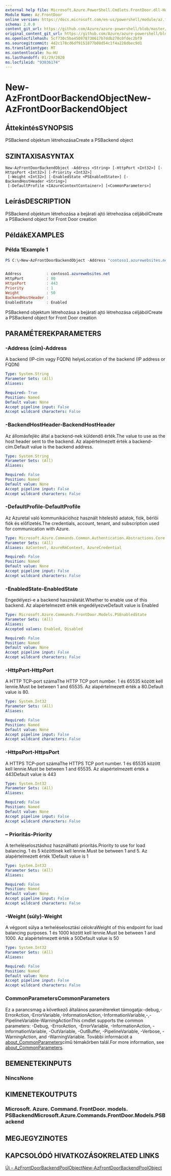 ```yaml
---
external help file: Microsoft.Azure.PowerShell.Cmdlets.FrontDoor.dll-Help.xml
Module Name: Az.FrontDoor
online version: https://docs.microsoft.com/en-us/powershell/module/az.frontdoor/new-azfrontdoorbackendobject
schema: 2.0.0
content_git_url: https://github.com/Azure/azure-powershell/blob/master/src/FrontDoor/FrontDoor/help/New-AzFrontDoorBackendObject.md
original_content_git_url: https://github.com/Azure/azure-powershell/blob/master/src/FrontDoor/FrontDoor/help/New-AzFrontDoorBackendObject.md
ms.openlocfilehash: 5cf730c5ba450978730617b7ddb270c0fdec2bf9
ms.sourcegitcommit: 4d2c178cd6df9151877b08d54c1f4a228dbec9d1
ms.translationtype: MT
ms.contentlocale: hu-HU
ms.lasthandoff: 01/29/2020
ms.locfileid: "93836174"
---
```

# <span data-ttu-id="1649a-101">New-AzFrontDoorBackendObject</span><span class="sxs-lookup"><span data-stu-id="1649a-101">New-AzFrontDoorBackendObject</span></span>

## <span data-ttu-id="1649a-102">Áttekintés</span><span class="sxs-lookup"><span data-stu-id="1649a-102">SYNOPSIS</span></span>
<span data-ttu-id="1649a-103">PSBackend objektum létrehozása</span><span class="sxs-lookup"><span data-stu-id="1649a-103">Create a PSBackend object</span></span>

## <span data-ttu-id="1649a-104">SZINTAXISA</span><span class="sxs-lookup"><span data-stu-id="1649a-104">SYNTAX</span></span>

```
New-AzFrontDoorBackendObject -Address <String> [-HttpPort <Int32>] [-HttpsPort <Int32>] [-Priority <Int32>]
 [-Weight <Int32>] [-EnabledState <PSEnabledState>] [-BackendHostHeader <String>]
 [-DefaultProfile <IAzureContextContainer>] [<CommonParameters>]
```

## <span data-ttu-id="1649a-105">Leírás</span><span class="sxs-lookup"><span data-stu-id="1649a-105">DESCRIPTION</span></span>
<span data-ttu-id="1649a-106">PSBackend objektum létrehozása a bejárati ajtó létrehozása céljából</span><span class="sxs-lookup"><span data-stu-id="1649a-106">Create a PSBackend object for Front Door creation</span></span>

## <span data-ttu-id="1649a-107">Példák</span><span class="sxs-lookup"><span data-stu-id="1649a-107">EXAMPLES</span></span>

### <span data-ttu-id="1649a-108">Példa 1</span><span class="sxs-lookup"><span data-stu-id="1649a-108">Example 1</span></span>
```powershell
PS C:\>New-AzFrontDoorBackendObject -Address "contoso1.azurewebsites.net"


Address           : contoso1.azurewebsites.net
HttpPort          : 80
HttpsPort         : 443
Priority          : 1
Weight            : 50
BackendHostHeader :
EnabledState      : Enabled
```

<span data-ttu-id="1649a-109">PSBackend objektum létrehozása a bejárati ajtó létrehozása céljából</span><span class="sxs-lookup"><span data-stu-id="1649a-109">Create a PSBackend object for Front Door creation</span></span>

## <span data-ttu-id="1649a-110">PARAMÉTEREK</span><span class="sxs-lookup"><span data-stu-id="1649a-110">PARAMETERS</span></span>

### <span data-ttu-id="1649a-111">-Address (cím)</span><span class="sxs-lookup"><span data-stu-id="1649a-111">-Address</span></span>
<span data-ttu-id="1649a-112">A backend (IP-cím vagy FQDN) helye</span><span class="sxs-lookup"><span data-stu-id="1649a-112">Location of the backend (IP address or FQDN)</span></span>

```yaml
Type: System.String
Parameter Sets: (All)
Aliases:

Required: True
Position: Named
Default value: None
Accept pipeline input: False
Accept wildcard characters: False
```

### <span data-ttu-id="1649a-113">-BackendHostHeader</span><span class="sxs-lookup"><span data-stu-id="1649a-113">-BackendHostHeader</span></span>
<span data-ttu-id="1649a-114">Az állomásfejléc által a backend-nek küldendő érték.</span><span class="sxs-lookup"><span data-stu-id="1649a-114">The value to use as the host header sent to the backend.</span></span> <span data-ttu-id="1649a-115">Az alapértelmezett érték a backend-cím.</span><span class="sxs-lookup"><span data-stu-id="1649a-115">Default value is the backend address.</span></span>

```yaml
Type: System.String
Parameter Sets: (All)
Aliases:

Required: False
Position: Named
Default value: None
Accept pipeline input: False
Accept wildcard characters: False
```

### <span data-ttu-id="1649a-116">-DefaultProfile</span><span class="sxs-lookup"><span data-stu-id="1649a-116">-DefaultProfile</span></span>
<span data-ttu-id="1649a-117">Az Azuretal való kommunikációhoz használt hitelesítő adatok, fiók, bérlői fiók és előfizetés.</span><span class="sxs-lookup"><span data-stu-id="1649a-117">The credentials, account, tenant, and subscription used for communication with Azure.</span></span>

```yaml
Type: Microsoft.Azure.Commands.Common.Authentication.Abstractions.Core.IAzureContextContainer
Parameter Sets: (All)
Aliases: AzContext, AzureRmContext, AzureCredential

Required: False
Position: Named
Default value: None
Accept pipeline input: False
Accept wildcard characters: False
```

### <span data-ttu-id="1649a-118">-EnabledState</span><span class="sxs-lookup"><span data-stu-id="1649a-118">-EnabledState</span></span>
<span data-ttu-id="1649a-119">Engedélyezi-e a backend használatát.</span><span class="sxs-lookup"><span data-stu-id="1649a-119">Whether to enable use of this backend.</span></span> <span data-ttu-id="1649a-120">Az alapértelmezett érték engedélyezve</span><span class="sxs-lookup"><span data-stu-id="1649a-120">Default value is Enabled</span></span>

```yaml
Type: Microsoft.Azure.Commands.FrontDoor.Models.PSEnabledState
Parameter Sets: (All)
Aliases:
Accepted values: Enabled, Disabled

Required: False
Position: Named
Default value: None
Accept pipeline input: False
Accept wildcard characters: False
```

### <span data-ttu-id="1649a-121">-HttpPort</span><span class="sxs-lookup"><span data-stu-id="1649a-121">-HttpPort</span></span>
<span data-ttu-id="1649a-122">A HTTP TCP-port száma</span><span class="sxs-lookup"><span data-stu-id="1649a-122">The HTTP TCP port number.</span></span>
<span data-ttu-id="1649a-123">1 és 65535 között kell lennie.</span><span class="sxs-lookup"><span data-stu-id="1649a-123">Must be between 1 and 65535.</span></span>
<span data-ttu-id="1649a-124">Az alapértelmezett érték a 80.</span><span class="sxs-lookup"><span data-stu-id="1649a-124">Default value is 80.</span></span>

```yaml
Type: System.Int32
Parameter Sets: (All)
Aliases:

Required: False
Position: Named
Default value: None
Accept pipeline input: False
Accept wildcard characters: False
```

### <span data-ttu-id="1649a-125">-HttpsPort</span><span class="sxs-lookup"><span data-stu-id="1649a-125">-HttpsPort</span></span>
<span data-ttu-id="1649a-126">A HTTPS TCP-port száma</span><span class="sxs-lookup"><span data-stu-id="1649a-126">The HTTPS TCP port number.</span></span>
<span data-ttu-id="1649a-127">1 és 65535 között kell lennie.</span><span class="sxs-lookup"><span data-stu-id="1649a-127">Must be between 1 and 65535.</span></span>
<span data-ttu-id="1649a-128">Az alapértelmezett érték a 443</span><span class="sxs-lookup"><span data-stu-id="1649a-128">Default value is 443</span></span>

```yaml
Type: System.Int32
Parameter Sets: (All)
Aliases:

Required: False
Position: Named
Default value: None
Accept pipeline input: False
Accept wildcard characters: False
```

### <span data-ttu-id="1649a-129">– Prioritás</span><span class="sxs-lookup"><span data-stu-id="1649a-129">-Priority</span></span>
<span data-ttu-id="1649a-130">A terheléselosztáshoz használható prioritás.</span><span class="sxs-lookup"><span data-stu-id="1649a-130">Priority to use for load balancing.</span></span>
<span data-ttu-id="1649a-131">1 és 5 közöttinek kell lennie.</span><span class="sxs-lookup"><span data-stu-id="1649a-131">Must be between 1 and 5.</span></span>
<span data-ttu-id="1649a-132">Az alapértelmezett érték 1</span><span class="sxs-lookup"><span data-stu-id="1649a-132">Default value is 1</span></span>

```yaml
Type: System.Int32
Parameter Sets: (All)
Aliases:

Required: False
Position: Named
Default value: None
Accept pipeline input: False
Accept wildcard characters: False
```

### <span data-ttu-id="1649a-133">-Weight (súly)</span><span class="sxs-lookup"><span data-stu-id="1649a-133">-Weight</span></span>
<span data-ttu-id="1649a-134">A végpont súlya a terheléselosztási célokra</span><span class="sxs-lookup"><span data-stu-id="1649a-134">Weight of this endpoint for load balancing purposes.</span></span>
<span data-ttu-id="1649a-135">1 és 1000 között kell lennie.</span><span class="sxs-lookup"><span data-stu-id="1649a-135">Must be between 1 and 1000.</span></span>
<span data-ttu-id="1649a-136">Az alapértelmezett érték a 50</span><span class="sxs-lookup"><span data-stu-id="1649a-136">Default value is 50</span></span>

```yaml
Type: System.Int32
Parameter Sets: (All)
Aliases:

Required: False
Position: Named
Default value: None
Accept pipeline input: False
Accept wildcard characters: False
```

### <span data-ttu-id="1649a-137">CommonParameters</span><span class="sxs-lookup"><span data-stu-id="1649a-137">CommonParameters</span></span>
<span data-ttu-id="1649a-138">Ez a parancsmag a következő általános paramétereket támogatja:-debug,-ErrorAction,-ErrorVariable,-InformationAction,-InformationVariable,-,-PipelineVariable-WarningAction</span><span class="sxs-lookup"><span data-stu-id="1649a-138">This cmdlet supports the common parameters: -Debug, -ErrorAction, -ErrorVariable, -InformationAction, -InformationVariable, -OutVariable, -OutBuffer, -PipelineVariable, -Verbose, -WarningAction, and -WarningVariable.</span></span> <span data-ttu-id="1649a-139">További információt a [about_CommonParameters](https://go.microsoft.com/fwlink/?LinkID=113216)című témakörben talál.</span><span class="sxs-lookup"><span data-stu-id="1649a-139">For more information, see [about_CommonParameters](https://go.microsoft.com/fwlink/?LinkID=113216).</span></span>

## <span data-ttu-id="1649a-140">BEMENETEK</span><span class="sxs-lookup"><span data-stu-id="1649a-140">INPUTS</span></span>

### <span data-ttu-id="1649a-141">Nincs</span><span class="sxs-lookup"><span data-stu-id="1649a-141">None</span></span>

## <span data-ttu-id="1649a-142">KIMENETEK</span><span class="sxs-lookup"><span data-stu-id="1649a-142">OUTPUTS</span></span>

### <span data-ttu-id="1649a-143">Microsoft. Azure. Command. FrontDoor. models. PSBackend</span><span class="sxs-lookup"><span data-stu-id="1649a-143">Microsoft.Azure.Commands.FrontDoor.Models.PSBackend</span></span>

## <span data-ttu-id="1649a-144">MEGJEGYZI</span><span class="sxs-lookup"><span data-stu-id="1649a-144">NOTES</span></span>

## <span data-ttu-id="1649a-145">KAPCSOLÓDÓ HIVATKOZÁSOK</span><span class="sxs-lookup"><span data-stu-id="1649a-145">RELATED LINKS</span></span>

[<span data-ttu-id="1649a-146">Új – AzFrontDoorBackendPoolObject</span><span class="sxs-lookup"><span data-stu-id="1649a-146">New-AzFrontDoorBackendPoolObject</span></span>](./New-AzFrontDoorBackendPoolObject.md)
